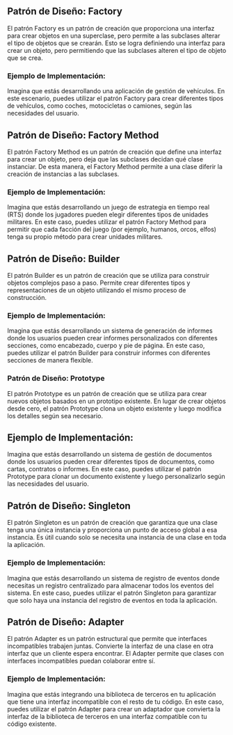 ## Patrón de Diseño: Factory
El patrón Factory es un patrón de creación que proporciona una interfaz para crear objetos en una superclase, pero permite a las subclases alterar el tipo de objetos que se crearán. Esto se logra definiendo una interfaz para crear un objeto, pero permitiendo que las subclases alteren el tipo de objeto que se crea.

### Ejemplo de Implementación:
Imagina que estás desarrollando una aplicación de gestión de vehículos. En este escenario, puedes utilizar el patrón Factory para crear diferentes tipos de vehículos, como coches, motocicletas o camiones, según las necesidades del usuario.


## Patrón de Diseño: Factory Method
El patrón Factory Method es un patrón de creación que define una interfaz para crear un objeto, pero deja que las subclases decidan qué clase instanciar. De esta manera, el Factory Method permite a una clase diferir la creación de instancias a las subclases.

### Ejemplo de Implementación:
Imagina que estás desarrollando un juego de estrategia en tiempo real (RTS) donde los jugadores pueden elegir diferentes tipos de unidades militares. En este caso, puedes utilizar el patrón Factory Method para permitir que cada facción del juego (por ejemplo, humanos, orcos, elfos) tenga su propio método para crear unidades militares.

## Patrón de Diseño: Builder
El patrón Builder es un patrón de creación que se utiliza para construir objetos complejos paso a paso. Permite crear diferentes tipos y representaciones de un objeto utilizando el mismo proceso de construcción.

### Ejemplo de Implementación:
Imagina que estás desarrollando un sistema de generación de informes donde los usuarios pueden crear informes personalizados con diferentes secciones, como encabezado, cuerpo y pie de página. En este caso, puedes utilizar el patrón Builder para construir informes con diferentes secciones de manera flexible.

### Patrón de Diseño: Prototype
El patrón Prototype es un patrón de creación que se utiliza para crear nuevos objetos basados en un prototipo existente. En lugar de crear objetos desde cero, el patrón Prototype clona un objeto existente y luego modifica los detalles según sea necesario.

## Ejemplo de Implementación:
Imagina que estás desarrollando un sistema de gestión de documentos donde los usuarios pueden crear diferentes tipos de documentos, como cartas, contratos o informes. En este caso, puedes utilizar el patrón Prototype para clonar un documento existente y luego personalizarlo según las necesidades del usuario.

## Patrón de Diseño: Singleton
El patrón Singleton es un patrón de creación que garantiza que una clase tenga una única instancia y proporciona un punto de acceso global a esa instancia. Es útil cuando solo se necesita una instancia de una clase en toda la aplicación.

### Ejemplo de Implementación:
Imagina que estás desarrollando un sistema de registro de eventos donde necesitas un registro centralizado para almacenar todos los eventos del sistema. En este caso, puedes utilizar el patrón Singleton para garantizar que solo haya una instancia del registro de eventos en toda la aplicación.

## Patrón de Diseño: Adapter
El patrón Adapter es un patrón estructural que permite que interfaces incompatibles trabajen juntas. Convierte la interfaz de una clase en otra interfaz que un cliente espera encontrar. El Adapter permite que clases con interfaces incompatibles puedan colaborar entre sí.

### Ejemplo de Implementación:
Imagina que estás integrando una biblioteca de terceros en tu aplicación que tiene una interfaz incompatible con el resto de tu código. En este caso, puedes utilizar el patrón Adapter para crear un adaptador que convierta la interfaz de la biblioteca de terceros en una interfaz compatible con tu código existente.